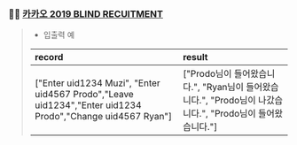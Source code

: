 ### 🧑‍💻 [카카오 2019 BLIND RECUITMENT](https://programmers.co.kr/learn/courses/30/lessons/42888)

> - 입출력 예
> 
> |record|result|
> |:---|:---|
> |["Enter uid1234 Muzi", "Enter uid4567 Prodo","Leave uid1234","Enter uid1234 Prodo","Change uid4567 Ryan"]|["Prodo님이 들어왔습니다.", "Ryan님이 들어왔습니다.", "Prodo님이 나갔습니다.", "Prodo님이 들어왔습니다."]|
> 